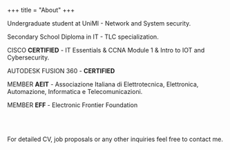 +++
title = "About"
+++

Undergraduate student at UniMI - Network and System security.

Secondary School Diploma in IT - TLC specialization.

CISCO **CERTIFIED** - IT Essentials & CCNA Module 1 & Intro to IOT and Cybersecurity.

AUTODESK FUSION 360 - **CERTIFIED**

MEMBER **AEIT** - Associazione Italiana di Elettrotecnica, Elettronica, Automazione, Informatica e Telecomunicazioni.

MEMBER **EFF** - Electronic Frontier Foundation

<br> <br>

For detailed CV, job proposals or any other inquiries feel free to contact me.